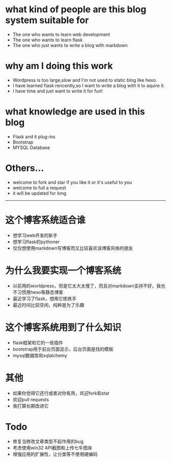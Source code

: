 # what kind of people are this blog system suitable for
- The one who wants to learn web development
- The one who wants to learn flask
- The one who just wants to write a blog with markdown

# why am I doing this work
- Wordpress is too large,slow and I'm not used to static blog like hexo.
- I have learned flask rencently,so I want to write a blog with it to aquire it.
- I have time and just want to write it for fun!

# what knowledge are used in this blog
- Flask and it plug-ins
- Bootstrap
- MYSQL Database


# Others...
- welcome to fork and star if you like it or it's useful to you
- welcome to full a request
- it will be updated for long

***

# 这个博客系统适合谁
- 想学习web开发的新手
- 想学习flask的pythoner
- 仅仅想使用markdown写博客而又比较喜欢该博客风格的朋友

# 为什么我要实现一个博客系统
- 以前用的worldpress，但是它太大太慢了，而且对markdown支持不好，我也不习惯用hexo等静态博客
- 最近学习了flask，想用它练练手
- 最近时间比较空闲，纯粹是为了乐趣

# 这个博客系统用到了什么知识
- flask框架和它的一些插件
- bootstrap用于前台页面显示，后台页面是找的模板
- mysql数据库和sqlalchemy

# 其他
- 如果你觉得它还行或者对你有用，欢迎fork和star
- 欢迎pull requests
- 我打算长期改进它

# Todo
- 修复当修改文章类型不起作用的bug
- 考虑使用win32 API截图和上传七牛图床
- 增强应用的扩展性，让分类等不使用硬编码